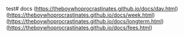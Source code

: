 test# docs
(https://theboywhoprocrastinates.github.io/docs/day.html)
(https://theboywhoprocrastinates.github.io/docs/week.html)
(https://theboywhoprocrastinates.github.io/docs/longterm.html)
(https://theboywhoprocrastinates.github.io/docs/fees.html)
